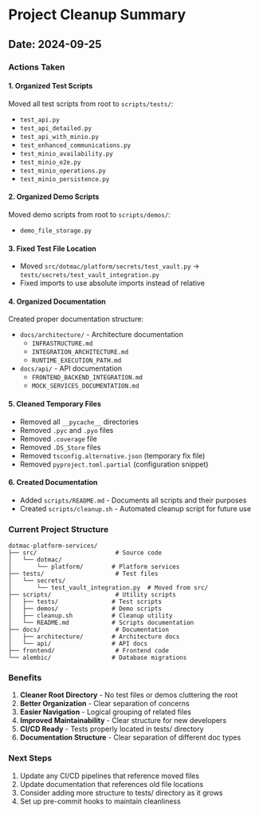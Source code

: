 # Project Cleanup Summary

## Date: 2024-09-25

### Actions Taken

#### 1. **Organized Test Scripts**
Moved all test scripts from root to `scripts/tests/`:
- `test_api.py`
- `test_api_detailed.py`
- `test_api_with_minio.py`
- `test_enhanced_communications.py`
- `test_minio_availability.py`
- `test_minio_e2e.py`
- `test_minio_operations.py`
- `test_minio_persistence.py`

#### 2. **Organized Demo Scripts**
Moved demo scripts from root to `scripts/demos/`:
- `demo_file_storage.py`

#### 3. **Fixed Test File Location**
- Moved `src/dotmac/platform/secrets/test_vault.py` → `tests/secrets/test_vault_integration.py`
- Fixed imports to use absolute imports instead of relative

#### 4. **Organized Documentation**
Created proper documentation structure:
- `docs/architecture/` - Architecture documentation
  - `INFRASTRUCTURE.md`
  - `INTEGRATION_ARCHITECTURE.md`
  - `RUNTIME_EXECUTION_PATH.md`
- `docs/api/` - API documentation
  - `FRONTEND_BACKEND_INTEGRATION.md`
  - `MOCK_SERVICES_DOCUMENTATION.md`

#### 5. **Cleaned Temporary Files**
- Removed all `__pycache__` directories
- Removed `.pyc` and `.pyo` files
- Removed `.coverage` file
- Removed `.DS_Store` files
- Removed `tsconfig.alternative.json` (temporary fix file)
- Removed `pyproject.toml.partial` (configuration snippet)

#### 6. **Created Documentation**
- Added `scripts/README.md` - Documents all scripts and their purposes
- Created `scripts/cleanup.sh` - Automated cleanup script for future use

### Current Project Structure

```
dotmac-platform-services/
├── src/                      # Source code
│   └── dotmac/
│       └── platform/        # Platform services
├── tests/                    # Test files
│   └── secrets/
│       └── test_vault_integration.py  # Moved from src/
├── scripts/                  # Utility scripts
│   ├── tests/               # Test scripts
│   ├── demos/               # Demo scripts
│   ├── cleanup.sh           # Cleanup utility
│   └── README.md            # Scripts documentation
├── docs/                     # Documentation
│   ├── architecture/        # Architecture docs
│   └── api/                 # API docs
├── frontend/                 # Frontend code
└── alembic/                 # Database migrations
```

### Benefits

1. **Cleaner Root Directory** - No test files or demos cluttering the root
2. **Better Organization** - Clear separation of concerns
3. **Easier Navigation** - Logical grouping of related files
4. **Improved Maintainability** - Clear structure for new developers
5. **CI/CD Ready** - Tests properly located in tests/ directory
6. **Documentation Structure** - Clear separation of different doc types

### Next Steps

1. Update any CI/CD pipelines that reference moved files
2. Update documentation that references old file locations
3. Consider adding more structure to tests/ directory as it grows
4. Set up pre-commit hooks to maintain cleanliness